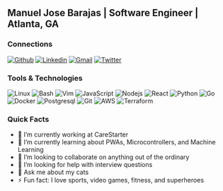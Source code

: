 ## Manuel Jose Barajas | Software Engineer | Atlanta, GA

### Connections
[![Github](https://img.shields.io/badge/-Github-000?style=flat&logo=Github&logoColor=white)](https://github.com/mbarajas)
[![Linkedin](https://img.shields.io/badge/-LinkedIn-blue?style=flat&logo=Linkedin&logoColor=white)](https://www.linkedin.com/in/manuel-barajas)
[![Gmail](https://img.shields.io/badge/-Gmail-c14438?style=flat&logo=Gmail&logoColor=white)](mailto:manuel.jose.barajas@gmail.com)
[![Twitter](https://img.shields.io/badge/-@_mbarajas-00acee?style=flat&logo=Twitter&logoColor=white)](https://twitter.com/intent/follow?screen_name=mbarajas "Follow on Twitter")

### Tools & Technologies
![Linux](https://img.shields.io/badge/-Linux-black?logo=Linux)
![Bash](https://img.shields.io/badge/Bash-black?logo=gnu-bash)
![Vim](https://img.shields.io/badge/Vim-black?logo=Vim)
![JavaScript](https://img.shields.io/badge/-JavaScript-black?logo=javascript)
![Nodejs](https://img.shields.io/badge/-Nodejs-black?logo=Node.js)
![React](https://img.shields.io/badge/-React-black?logo=React)
![Python](https://img.shields.io/badge/-Python-black?logo=Python)
![Go](https://img.shields.io/badge/-Go-black?logo=Go)
![Docker](https://img.shields.io/badge/-Docker-black?logo=Docker)
![Postgresql](https://img.shields.io/badge/-Postgresql-black?logo=Postgresql)
![Git](https://img.shields.io/badge/-Git-black?logo=git)
![AWS](https://img.shields.io/badge/-AWS-black?logo=amazon)
![Terraform](https://img.shields.io/badge/-Terraform-black?logo=Terraform)

### Quick Facts
- 🔭 I’m currently working at CareStarter
- 🌱 I’m currently learning about PWAs, Microcontrollers, and Machine Learning
- 👯 I’m looking to collaborate on anything out of the ordinary
- 🤔 I’m looking for help with interview questions
- 💬 Ask me about my cats
- ⚡ Fun fact: I love sports, video games, fitness, and superheroes
